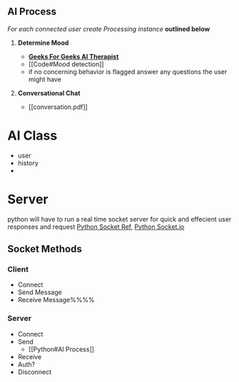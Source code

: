 
## AI Process
_For each connected user create Processing instance_ __outlined below__

1. __Determine Mood__
	- __[Geeks For Geeks AI Therapist](https://www.geeksforgeeks.org/project-idea-ai-therapist/)__
	- [[Code#Mood detection]]
	-  if no concerning behavior is flagged answer any questions the user might have

2.  __Conversational Chat__
	- [[conversation.pdf]]
	
	
	
# AI Class
-	user
-	history
-	

# Server
python will have to run a real time socket server for quick and effecient user responses and request [Python Socket Ref](https://realpython.com/python-sockets/), [Python Socket.io](https://python-socketio.readthedocs.io/en/latest/intro.html)

## Socket Methods
### Client
-	Connect 
-	Send Message
-	Receive Message%%%%
### Server 
-	Connect
-	Send
	-	[[Python#AI Process]]
-	Receive
-	Auth?
-	Disconnect





